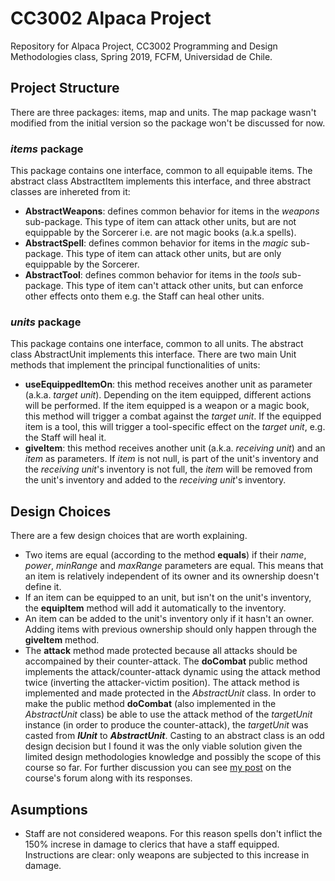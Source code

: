 # CC3002 Alpaca Project
Repository for Alpaca Project, CC3002 Programming and Design Methodologies class, Spring 2019, FCFM, Universidad de Chile.

## Project Structure
There are three packages: items, map and units. The map package wasn't modified from the initial version so the package won't be discussed for now. 

### *items* package 
This package contains one interface, common to all equipable items. The abstract class AbstractItem implements this interface, and three abstract classes are inhereted from it: 
* **AbstractWeapons**: defines common behavior for items in the *weapons* sub-package. This type of item can attack other units, but are not equippable by the Sorcerer i.e. are not magic books (a.k.a spells).
* **AbstractSpell**: defines common behavior for items in the *magic* sub-package. This type of item can attack other units, but are only equippable by the Sorcerer.
* **AbstractTool**: defines common behavior for items in the *tools* sub-package. This type of item can't attack other units, but can enforce other effects onto them e.g. the Staff can heal other units.

### *units* package 
This package contains one interface, common to all units. The abstract class AbstractUnit implements this interface. There are two main Unit methods that implement the principal functionalities of units:

* **useEquippedItemOn**: this method receives another unit as parameter (a.k.a. *target unit*). Depending on the item equipped, different actions will be performed. If the item equipped is a weapon or a magic book, this method will trigger a combat against the *target unit*. If the equipped item is a tool, this will trigger a tool-specific effect on the *target unit*, e.g. the Staff will heal it. 
* **giveItem**: this method receives another unit (a.k.a. *receiving unit*) and an *item* as parameters. If *item* is not null, is part of the unit's inventory and the *receiving unit*'s inventory is not full, the *item* will be removed from the unit's inventory and added to the *receiving unit*'s inventory.

## Design Choices
There are a few design choices that are worth explaining. 

* Two items are equal (according to the method **equals**) if their *name*, *power*, *minRange* and *maxRange* parameters are equal. This means that an item is relatively independent of its owner and its ownership doesn't define it.
* If an item can be equipped to an unit, but isn't on the unit's inventory, the **equipItem** method will add it automatically to the inventory.
* An item can be added to the unit's inventory only if it hasn't an owner. Adding items with previous ownership should only happen through the **giveItem** method.
* The **attack** method made protected because all attacks should be accompained by their counter-attack. The **doCombat** public method implements the attack/counter-attack dynamic using the attack method twice (inverting the attacker-victim position). The attack method is implemented and made protected in the *AbstractUnit* class. In order to make the public method **doCombat** (also implemented in the *AbstractUnit* class) be able to use the 
attack method of the *targetUnit* instance (in order to produce the counter-attack), the *targetUnit* was casted from ***IUnit*** to ***AbstractUnit***.
Casting to an abstract class is an odd design decision but I found it was the only viable solution given the limited design methodologies knowledge and possibly 
the scope of this course so far. For further discussion you can see [my post](https://www.u-cursos.cl/ingenieria/2019/2/CC3002/1/foro/o/23908866) on the course's forum along with its responses.

## Asumptions
* Staff are not considered weapons. For this reason spells don't inflict the 150% increse in damage to clerics that have a staff equipped. Instructions are clear: only weapons are subjected to this increase in damage.

